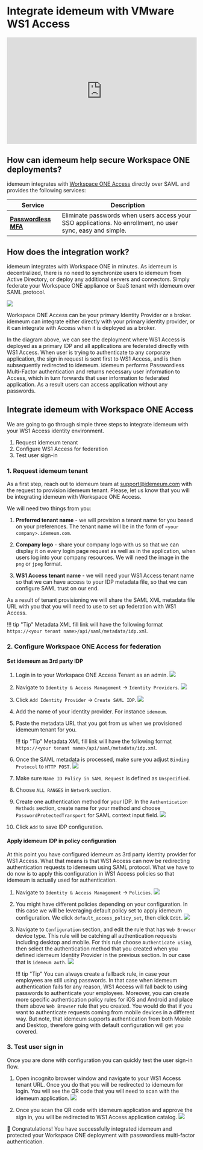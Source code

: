 # Integrate idemeum with VMware WS1 Access

<style>.embed-container { position: relative; padding-bottom: 56.25%; height: 0; overflow: hidden; max-width: 100%; } .embed-container iframe, .embed-container object, .embed-container embed { position: absolute; top: 0; left: 0; width: 100%; height: 100%; }</style><div class='embed-container'><iframe src='https://www.youtube.com/embed/nOstEQr2c9U?rel=0&modestbranding=1&autohide=1' frameborder='0' allowfullscreen></iframe></div>

## How can idemeum help secure Workspace ONE deployments?

idemeum integrates with [Workspace ONE Access](https://www.vmware.com/products/workspace-one/access.html) directly over SAML and provides the following services:

| Service | Description |
| ------- | ----------- |
| [**Passwordless MFA**](https://idemeum.com/mfa) | Eliminate passwords when users access your SSO applications. No enrollment, no user sync, easy and simple.|

## How does the integration work?

idemeum integrates with Workspace ONE in minutes. As idemeum is decentralized, there is no need to synchronize users to idemeum from Active Directory, or deploy any additional servers and connectors. Simply federate your Workspace ONE appliance or SaaS tenant with idemeum over SAML protocol.

![](assets/access/access_integration.png)

Workspace ONE Access can be your primary Identity Provider or a broker. idemeum can integrate either directly with your primary identity provider, or it can integrate with Access when it is deployed as a broker.

In the diagram above, we can see the deployment where WS1 Access is deployed as a primary IDP and all applications are federated directly with WS1 Access. When user is trying to authenticate to any corporate application, the sign in request is sent first to WS1 Access, and is then subsequently redirected to idemeum. idemeum performs Passwordless Multi-Factor authentication and returns necessary user information to Access, which in turn forwards that user information to federated application. As a result users can access application without any passwords.

## Integrate idemeum with Workspace ONE Access

We are going to go through simple three steps to integrate idemeum with your WS1 Access identity environment.

1. Request idemeum tenant
2. Configure WS1 Access for federation
2. Test user sign-in

### 1. Request idemeum tenant

As a first step, reach out to idemeum team at [support@idemeum.com](mailto:support@idemeum.com) with the request to provision idemeum tenant. Please, let us know that you will be integrating idemeum with Workspace ONE Access.

We will need two things from you:

1. **Preferred tenant name** - we will provision a tenant name for you based on your preferences. The tenant name will be in the form of `<your company>.idemeum.com`.

2. **Company logo** - share your company logo with us so that we can display it on every login page request as well as in the application, when users log into your company resources. We will need the image in the `png` or `jpeg` format.

3. **WS1 Access tenant name** -  we will need your WS1 Access tenant name so that we can have access to your IDP metadata file, so that we can configure SAML trust on our end.

As a result of tenant provisioning we will share the SAML XML metadata file URL with you that you will need to use to set up federation with WS1 Access.

!!! tip "Tip"
    Metadata XML fill link will have the following format `https://<your tenant name>/api/saml/metadata/idp.xml`.

### 2. Configure Workspace ONE Access for federation

#### Set idemeum as 3rd party IDP

1. Login in to your Workspace ONE Access Tenant as an admin.
  ![](assets/access/dashboard.png)

2. Navigate to `Identity & Access Management` -> `Identity Providers`.
  ![](assets/access/identity_providers.png)

3. Click `Add Identity Provider` -> `Create SAML IDP`.
  ![](assets/access/saml_idp.png)

4. Add the name of your identity provider. For instance `idemeum`.
5. Paste the metadata URL that you got from us when we provisioned idemeum tenant for you.

    !!! tip "Tip"
        Metadata XML fill link will have the following format `https://<your tenant name>/api/saml/metadata/idp.xml`.

6. Once the SAML metadata is processed, make sure you adjust `Binding Protocol` to `HTTP POST`.
  ![](assets/access/binding.png)

7. Make sure `Name ID Policy in SAML Request` is defined as `Unspecified`.
8. Choose `ALL RANGES` in `Network` section.
9. Create one authentication method for your IDP. In the `Authentication Methods` section, create name for your method and choose `PasswordProtectedTransport` for SAML context input field.
  ![](assets/access/method.png)
10. Click `Add` to save IDP configuration.

#### Apply idemeum IDP in policy configuration

At this point you have configured idemeum as 3rd party identity provider for WS1 Access. What that means is that WS1 Access can now be redirecting authentication requests to idemeum using SAML protocol. What we have to do now is to apply this configuration in WS1 Access policies so that idemeum is actually used for authentication.

1. Navigate to `Identity & Access Management` -> `Policies`.
  ![](assets/access/policy.png)

2. You might have different policies depending on your configuration. In this case we will be leveraging default policy set to apply idemeum configuration. We click `default_access_policy_set`, then click `Edit`.
  ![](assets/access/edit_policy.png)

3. Navigate to `Configuration` section, and edit the rule that has `Web Browser` device type. This rule will be catching all authentication requests including desktop and mobile. For this rule choose `Authenticate using`, then select the authentication method that you created when you defined idemeum Identity Provider in the previous section. In our case that is `idemeum auth`.
  ![](assets/access/edit_rule.png)

    !!! tip "Tip"
        You can always create a fallback rule, in case your employees are still using passwords. In that case when idemeum authentication fails for any reason, WS1 Access will fall back to using passwords to authenticate your employees. Moreover, you can create more specific authentication policy rules for iOS and Android and place them above `Web Browser` rule that you created. You would do that if you want to authenticate requests coming from mobile devices in a different way. But note, that idemeum supports authentication from both Mobile and Desktop, therefore going with default configuration will get you covered.

### 3. Test user sign in

Once you are done with configuration you can quickly test the user sign-in flow.

1. Open incognito browser window and navigate to your WS1 Access tenant URL. Once you do that you will be redirected to idemeum for login. You will see the QR code that you will need to scan with the idemeum application.
  ![](assets/access/access_signin.png)

2. Once you scan the QR code with idemeum application and approve the sign in, you will be redirected to WS1 Access application catalog.
  ![](assets/access/catalog.png)

🎉 Congratulations! You have successfully integrated idemeum and protected your Workspace ONE deployment with passwordless multi-factor authentication.

[^1]: [WS1 Access VMWare page](https://www.vmware.com/products/workspace-one/access.html)
[^2]: [Configure 3rd party IDP for WS1 Access](https://docs.vmware.com/en/VMware-Workspace-ONE-Access/3.3/idm-administrator/GUID-0C459D5A-A0FF-4893-87A0-10ADDC4E1B8D.html)
